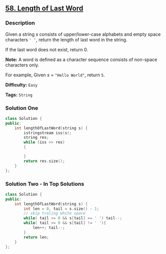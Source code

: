 ## [58. Length of Last Word](https://leetcode.com/problems/length-of-last-word/#/description)

### Description

Given a string _s_ consists of upper/lower-case alphabets and empty space characters `' '`, return the length of last word in the string.

If the last word does not exist, return 0.

**Note:** A word is defined as a character sequence consists of non-space characters only.

For example,
Given _s_ = `"Hello World"`,
return `5`.

**Difficulty:** `Easy`

**Tags:** `String`

### Solution One

```c++
class Solution {
public:
    int lengthOfLastWord(string s) {
        istringstream iss(s);
        string res;
        while (iss >> res)
        {

        }
        return res.size();
    }
};
```

### Solution Two - In Top Solutions

```c++
class Solution {
public:
    int lengthOfLastWord(string s) {
        int len = 0, tail = s.size() - 1;
        // skip traling white space
        while( tail >= 0 && s[tail] == ' ') tail--;
        while( tail >= 0 && s[tail] != ' '){
            len++; tail--;
        }
        return len;
    }
};
```
